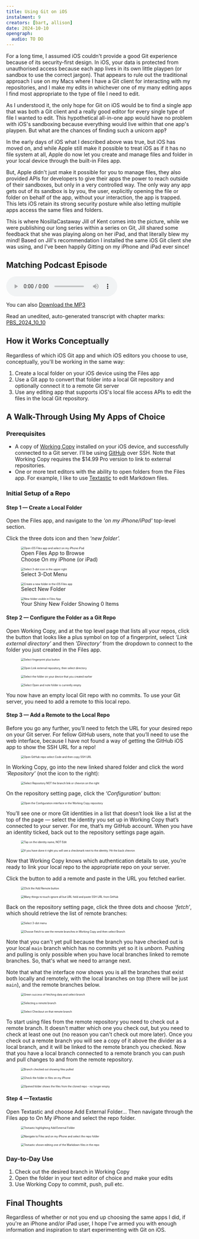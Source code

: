 ```yaml
---
title: Using Git on iOS
instalment: 9
creators: [bart, allison]
date: 2024-10-10
opengraph:
  audio: TO DO
---
```


For a long time, I assumed iOS couldn't provide a good Git experience because of its security-first design. In iOS, your data is protected from unauthorised access because each app lives in its own little playpen (or sandbox to use the correct jargon). That appears to rule out the traditional approach I use on my Macs where I have a Git client for interacting with my repositories, and I make my edits in whichever one of my many editing apps I find most appropriate to the type of file I need to edit. 

As I understood it, the only hope for Git on iOS would be to find a single app that was both a Git client and a really good editor for every single type of file I wanted to edit. This hypothetical all-in-one app would have no problem with iOS's sandboxing because everything would live within that one app's playpen. But what are the chances of finding such a unicorn app‽

In the early days of iOS what I described above was true, but iOS has moved on, and while Apple still make it possible to treat iOS as if it has no file system at all, Apple do now let you create and manage files and folder in your local device through the built-in Files app.

But, Apple didn't just make it possible for you to manage files, they also provided APIs for developers to give their apps the power to reach outside of their sandboxes, but only in a very controlled way. The only way any app gets out of its sandbox is by you, the user, explicitly opening the file or folder on behalf of the app, without your interaction, the app is trapped. This lets iOS retain its strong security posture while also letting multiple apps access the same files and folders.

This is where NosillaCastaway Jill of Kent comes into the picture, while we were publishing our long series within a series on Git, Jill shared some feedback that she was playing along on her iPad, and that literally blew my mind! Based on Jill's recommendation I installed the same iOS Git client she was using, and I've been happily Gitting on my iPhone and iPad ever since!

## Matching Podcast Episode

<audio controls src="https://media.blubrry.com/nosillacast/traffic.libsyn.com/nosillacast/PBS_2024_10_10.mp3?autoplay=0&loop=0&controls=1">Your browser does not support HTML 5 audio 🙁</audio>

You can also <a href="https://media.blubrry.com/nosillacast/traffic.libsyn.com/nosillacast/PBS_2024_10_10.mp3" >Download the MP3</a>

Read an unedited, auto-generated transcript with chapter marks:  <a href="https://podfeet.com/transcripts/PBS_2024_10_10.html">PBS_2024_10_10</a>

## How it Works Conceptually

Regardless of which iOS Git app and which iOS editors you choose to use, conceptually, you'll be working in the same way:

1. Create a local folder on your iOS device using the Files app
2. Use a Git app to convert that folder into a local Git repository and optionally connect it to a remote Git server
3. Use any editing app that supports iOS's local file access APIs to edit the files in the local Git repository.

## A Walk-Through Using My Apps of Choice

### Prerequisites

- A copy of [Working Copy](https://workingcopy.app) installed on your iOS device, and successfully connected to a Git server. I’ll be using [GitHub](https://github.com) over SSH. Note that Working Copy requires the $14.99 Pro version to link to external repositories.
- One or more text editors with the ability to open folders from the Files app. For example, I like to use [Textastic](https://www.textasticapp.com) to edit Markdown files.

### Initial Setup of a Repo

#### Step 1 — Create a Local Folder

Open the Files app, and navigate to the *'on my iPhone/iPad'* top-level section.

Click the three dots icon and then *‘new folder’.*

<div class="d-flex flex-column flex-md-row justify-content-around flex-wrap">
  <figure class="px-1"><img src="assets/tidbits9/1.jpeg" alt="Open iOS Files app and select on my iPhone iPad" style="zoom:50%;"><figcaption>Open Files App to Browse </br>Choose On my iPhone (or iPad)</figcaption></figure>
  <figure class="px-1"><img src="assets/tidbits9/2.jpeg" alt="Select 3-dot icon in the upper right" style="zoom:50%;"><figcaption>Select 3-Dot Menu</figcaption></figure>
  <figure class="px-1"><img src="assets/tidbits9/3.jpeg" alt="Create a new folder in the iOS Files app" style="zoom:50%;"><figcaption>Select New Folder</figcaption></figure>
  <figure class="px-1"><img src="assets/tidbits9/4.jpeg" alt="New folder visible in Files App" style="zoom:50%;"><figcaption>Your Shiny New Folder Showing 0 Items</figcaption></figure>
</div>

#### Step 2 — Configure the Folder as a Git Repo

Open Working Copy, and at the top level page that lists all your repos, click the button that looks like a plus symbol on top of a fingerprint, select *‘Link external directory’*  and then *'Directory'* from the dropdown to connect to the folder you just created in the Files app.

<div class="d-flex flex-column flex-md-row justify-content-around flex-wrap">
	<figure class="px-1"><img src="assets/tidbits9/5.jpeg" alt="Select fingerprint plus button" style="zoom:50%;"></figure>
	<figure class="px-1"><img src="assets/tidbits9/6.jpeg" alt="Open Link external repository, then select directory" style="zoom:50%;"></figure>
	<figure class="px-1"><img src="assets/tidbits9/7.jpeg" alt="Select the folder on your device that you created earlier" style="zoom:50%;"></figure>
	<figure class="px-1"><img src="assets/tidbits9/8.jpeg" alt="Select Open and note folder is currently empty" style="zoom:50%;"></figure>
</div>

You now have an empty local Git repo with no commits. To use your Git server, you need to add a remote to this local repo. 

#### Step 3 — Add a Remote to the Local Repo

Before you go any further, you’ll need to fetch the URL for your desired repo on your Git server. For fellow GitHub users, note that you’ll need to use the web interface, because I have not found a way of getting the GitHub iOS app to show the SSH URL for a repo!

<div class="d-flex flex-column flex-md-row justify-content-around flex-wrap">
<figure class="px-1"><img src="assets/tidbits9/15.jpeg" alt="Open GitHub repo select Code and then copy SSH URL" style="zoom:50%;"></figure>
</div>

In Working Copy, go into the new linked shared folder and click the word *‘Repository’* (not the icon to the right):

<div class="d-flex flex-column flex-md-row justify-content-around flex-wrap">
<figure class="px-1"><img src="assets/tidbits9/9.jpeg" alt="Select Repository NOT the branch link or chevron on the right" style="zoom:50%;"></figure>
</div>

On the repository setting page, click the *‘Configuration’* button:

<div class="d-flex flex-column flex-md-row justify-content-around flex-wrap">
<figure class="px-1"><img src="assets/tidbits9/10.jpeg" alt="Open the Configuration interface in the Working Copy repository" style="zoom:50%;"></figure>
</div>

You’ll see one or more Git identities in a list that doesn’t look like a list at the top of the page — select the identity you set up in Working Copy that’s connected to your server. For me, that’s my GitHub account. When you have an identity ticked, back out to the repository settings page again. 

<div class="d-flex flex-column flex-md-row justify-content-around flex-wrap">
	<figure class="px-1"><img src="assets/tidbits9/11.jpeg" alt="Tap on the identity name, NOT Edit" style="zoom:50%;"></figure>
	<figure class="px-1"><img src="assets/tidbits9/12.jpeg" alt="If you have done it right you will see a checkmark next to the identity. Hit the back chevron" style="zoom:50%;"></figure>
</div>

Now that Working Copy knows which authentication details to use, you’re ready to link your local repo to the appropriate repo on your server.

Click the button to add a remote and paste in the URL you fetched earlier.

<div class="d-flex flex-column flex-md-row justify-content-around flex-wrap">
	<figure class="px-1"><img src="assets/tidbits9/13.jpeg" alt="Click the Add Remote button" style="zoom:50%;"></figure>
	<figure class="px-1"><img src="assets/tidbits9/16.jpeg" alt="Many things to touch ignore all but URL field and paste SSH URL from GitHub" style="zoom:50%;"></figure>
</div>

Back on the repository setting page, click the three dots and choose *‘fetch’*, which should retrieve the list of remote branches:

<div class="d-flex flex-column flex-md-row justify-content-around flex-wrap">
	<figure class="px-1"><img src="assets/tidbits9/17.jpeg" alt="Select 3-dot menu" style="zoom:50%;"></figure>
	<figure class="px-1"><img src="assets/tidbits9/18.jpeg" alt="Choose Fetch to see the remote branches in Working Copy and then select Branch" style="zoom:50%;"></figure>
</div>

Note that you can't yet pull because the branch you have checked out is your local `main` branch which has no commits yet so it is *unborn*. Pushing and pulling is only possible when you have local branches linked to remote branches. So, that's what we need to arrange next.

Note that what the interface now shows you is all the branches that exist both locally and remotely, with the local branches on top (there will be just `main`), and the remote branches below.

<div class="d-flex flex-column flex-md-row justify-content-around flex-wrap">
	<figure class="px-1"><img src="assets/tidbits9/19.jpeg" alt="Green success of fetching data and select branch" style="zoom:50%;"></figure>
	<figure class="px-1"><img src="assets/tidbits9/20.jpeg" alt="Selecting a remote branch" style="zoom:50%;"></figure>
	<figure class="px-1"><img src="assets/tidbits9/21.jpeg" alt="Select Checkout on that remote branch" style="zoom:50%;"></figure>
</div>

To start using files from the remote repository you need to check out a remote branch. It doesn't matter which one you check out, but you need to check at least one out (no reason you can't check out more later). Once you check out a remote branch you will see a copy of it above the divider as a local branch, and it will be linked to the remote branch you checked. Now that you have a local branch connected to a remote branch you can push and pull changes to and from the remote repository.

<div class="d-flex flex-column flex-md-row justify-content-around flex-wrap">
	<figure class="px-1"><img src="assets/tidbits9/23.jpeg" alt="Branch checked out showing files pulled" style="zoom:50%;"></figure>
	<figure class="px-1"><img src="assets/tidbits9/24.jpeg" alt="Check the folder in files on my iPhone" style="zoom:50%;"></figure>
	<figure class="px-1"><img src="assets/tidbits9/25.jpeg" alt="Opened folder shows the files from the cloned repo - no longer empty" style="zoom:50%;"></figure>
</div>

#### Step 4 —Textastic

Open Textastic and choose Add External Folder... Then navigate through the Files app to On My iPhone and select the repo folder.

<div class="d-flex flex-column flex-md-row justify-content-around flex-wrap">
	<figure class="px-1"><img src="assets/tidbits9/26.jpeg" alt="Textastic highlighting Add External Folder" style="zoom:50%;"></figure>
	<figure class="px-1"><img src="assets/tidbits9/27.jpeg" alt="Navigate to Files and on my iPhone and select the repo folder" style="zoom:50%;"></figure>
	<figure class="px-1"><img src="assets/tidbits9/28.jpeg" alt="Textastic shown editing one of the Markdown files in the repo" style="zoom:50%;"></figure>
</div>

### Day-to-Day Use

1. Check out the desired branch in Working Copy
2. Open the folder in your text editor of choice and make your edits
3. Use Working Copy to commit, push, pull etc.

## Final Thoughts

Regardless of whether or not you end up choosing the same apps I did, if you're an iPhone and/or iPad user, I hope I've armed you with enough information and inspiration to start experimenting with Git on iOS.